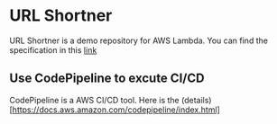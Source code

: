 # URL Shortner

URL Shortner is a demo repository for AWS Lambda. You can find the specification in this [link](https://en.wikipedia.org/wiki/URL_shortening)

## Use CodePipeline to excute CI/CD

CodePipeline is a AWS CI/CD tool. Here is the (details)[https://docs.aws.amazon.com/codepipeline/index.html]

